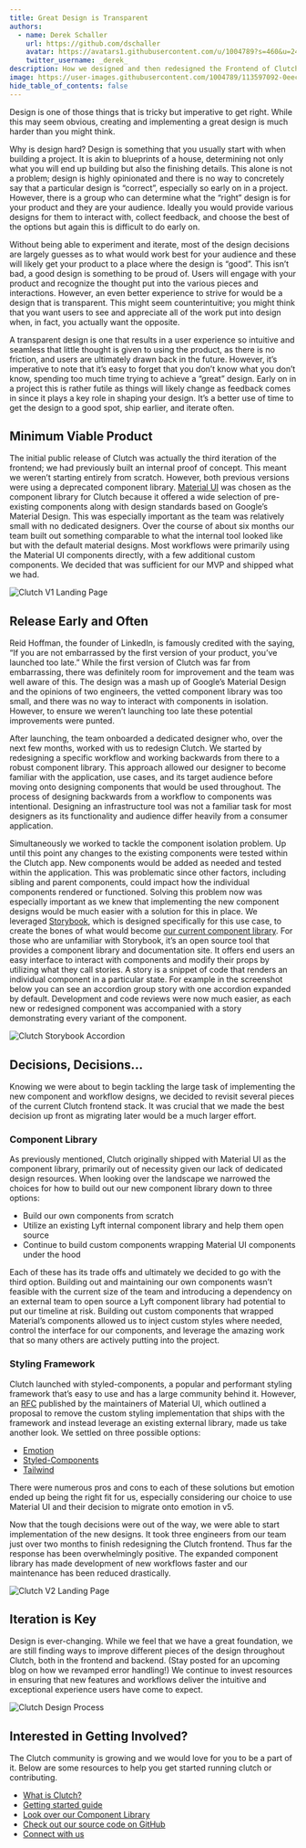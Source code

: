 ```yaml
---
title: Great Design is Transparent
authors:
  - name: Derek Schaller
    url: https://github.com/dschaller
    avatar: https://avatars1.githubusercontent.com/u/1004789?s=460&u=24deb32096e9f892cc91a6ff1ca1af50193b1fbd&v=4
    twitter_username: _derek_
description: How we designed and then redesigned the Frontend of Clutch.
image: https://user-images.githubusercontent.com/1004789/113597092-0eec7800-95f0-11eb-8f94-b953dd790c23.png
hide_table_of_contents: false
---
```


Design is one of those things that is tricky but imperative to get right. While this may seem obvious, creating and implementing a great design is much harder than you might think.

<!--truncate-->

Why is design hard? Design is something that you usually start with when building a project. It is akin to blueprints of a house, determining not only what you will end up building but also the finishing details. This alone is not a problem; design is highly opinionated and there is no way to concretely say that a particular design is “correct”, especially so early on in a project. However, there is a group who can determine what the “right” design is for your product and they are your audience. Ideally you would provide various designs for them to interact with, collect feedback, and choose the best of the options but again this is difficult to do early on.

Without being able to experiment and iterate, most of the design decisions are largely guesses as to what would work best for your audience and these will likely get your product to a place where the design is “good”. This isn’t bad, a good design is something to be proud of. Users will engage with your product and recognize the thought put into the various pieces and interactions. However, an even better experience to strive for would be a design that is transparent. This might seem counterintuitive; you might think that you want users to see and appreciate all of the work put into design when, in fact, you actually want the opposite. 

A transparent design is one that results in a  user experience so intuitive and seamless that little thought is given to using the product, as there is no friction, and users are ultimately drawn back in the future. However, it’s imperative to note that it’s easy to forget that you don’t know what you don’t know, spending too much time trying to achieve a “great” design. Early on in a project this is rather futile as things will likely change as feedback comes in since it plays a key role in shaping your design. It’s a better use of time to get the design to a good spot, ship earlier, and iterate often.


## Minimum Viable Product

The initial public release of Clutch was actually the third iteration of the frontend; we had previously built an internal proof of concept. This meant we weren’t starting entirely from scratch. However, both previous versions were using a deprecated component library. [Material UI](https://material-ui.com/) was chosen as the component library for Clutch because it offered a wide selection of pre-existing components along with design standards based on Google’s Material Design. This was especially important as the team was relatively small with no dedicated designers. Over the course of about six months our team built out something comparable to what the internal tool looked like but with the default material designs. Most workflows were primarily using the Material UI components directly, with a few additional custom components. We decided that was sufficient for our MVP and shipped what we had.

<img alt="Clutch V1 Landing Page" src="https://user-images.githubusercontent.com/1004789/113597561-bec1e580-95f0-11eb-8893-788fc4545a32.png" />

## Release Early and Often

Reid Hoffman, the founder of LinkedIn, is famously credited with the saying, “If you are not embarrassed by the first version of your product, you’ve launched too late.” While the first version of Clutch was far from embarrassing, there was definitely room for improvement and the team was well aware of this. The design was a mash up of Google’s Material Design and the opinions of two engineers, the vetted component library was too small, and there was no way to interact with components in isolation. However, to ensure we weren’t launching too late these potential improvements were punted.

After launching, the team onboarded a dedicated designer who, over the next few months, worked with us to redesign Clutch. We started by redesigning a specific workflow and working backwards from there to a robust component library. This approach allowed our designer to become familiar with the application, use cases, and its target audience before moving onto designing components that would be used throughout. The process of designing backwards from a workflow to components was intentional. Designing an infrastructure tool was not a familiar task for most designers as its functionality and audience differ heavily from a consumer application.

Simultaneously we worked to tackle the component isolation problem. Up until this point any changes to the existing components were tested within the Clutch app. New components would be added as needed and tested within the application. This was problematic since other factors, including sibling and parent components, could impact how the individual components rendered or functioned. Solving this problem now was especially important as we knew that implementing the new component designs would be much easier with a solution for this in place. We leveraged [Storybook](https://storybook.js.org/), which is designed specifically for this use case, to create the bones of what would become [our current component library](https://storybook.clutch.sh/). For those who are unfamiliar with Storybook, it’s an open source tool that provides a component library and documentation site. It offers end users an easy interface to interact with components and modify their props by utilizing what they call stories. A story is a snippet of code that renders an individual component in a particular state. For example in the screenshot below you can see an accordion group story with one accordion expanded by default. Development and code reviews were now much easier, as each new or redesigned component was accompanied with a story demonstrating every variant of the component.

<img alt="Clutch Storybook Accordion" src="https://user-images.githubusercontent.com/1004789/113596886-c634bf00-95ef-11eb-9743-bd20fae758a6.png" />

## Decisions, Decisions...

Knowing we were about to begin tackling the large task of implementing the new component and workflow designs, we decided to revisit several pieces of the current Clutch frontend stack. It was crucial that we made the best decision up front as migrating later would be a much larger effort.

### Component Library

As previously mentioned, Clutch originally shipped with Material UI as the component library, primarily out of necessity given our lack of dedicated design resources. When looking over the landscape we narrowed the choices for how to build out our new component library down to three options:

  * Build our own components from scratch
  * Utilize an existing Lyft internal component library and help them open source
  * Continue to build custom components wrapping Material UI components under the hood

Each of these has its trade offs and ultimately we decided to go with the third option. Building out and maintaining our own components wasn’t feasible with the current size of the team and introducing a dependency on an external team to open source a Lyft component library had potential to put our timeline at risk. Building out custom components that wrapped Material’s components allowed us to inject custom styles where needed, control the interface for our components, and leverage the amazing work that so many others are actively putting into the project.

### Styling Framework

Clutch launched with styled-components, a popular and performant styling framework that’s easy to use and has a large community behind it. However, an [RFC](https://github.com/mui-org/material-ui/issues/22342) published by the maintainers of Material UI, which outlined a proposal to remove the custom styling implementation that ships with the framework and instead leverage an existing external library, made us take another look. We settled on three possible options:

  * [Emotion](https://emotion.sh/)
  * [Styled-Components](https://styled-components.com/)
  * [Tailwind](https://tailwindcss.com/)

There were numerous pros and cons to each of these solutions but emotion ended up being the right fit for us, especially considering our choice to use Material UI and their decision to migrate onto emotion in v5.

Now that the tough decisions were out of the way, we were able to start implementation of the new designs. It took three engineers from our team just over two months to finish redesigning the Clutch frontend. Thus far the response has been overwhelmingly positive. The expanded component library has made development of new workflows faster and our maintenance has been reduced drastically.

<img alt="Clutch V2 Landing Page" src="https://user-images.githubusercontent.com/1004789/113597092-0eec7800-95f0-11eb-8f94-b953dd790c23.png" />

## Iteration is Key

Design is ever-changing. While we feel that we have a great foundation, we are still finding ways to improve different pieces of the design throughout Clutch, both in the frontend and backend. (Stay posted for an upcoming blog on how we revamped error handling!) We continue to invest resources in ensuring that new features and workflows deliver the intuitive and exceptional experience users have come to expect.

<img alt="Clutch Design Process" src="https://user-images.githubusercontent.com/1004789/113596372-119a9d80-95ef-11eb-96cc-e829c905592f.png" />

## Interested in Getting Involved?

The Clutch community is growing and we would love for you to be a part of it. Below are some resources to help you get started running clutch or contributing.

  * [What is Clutch?](https://clutch.sh/docs/about/what-is-clutch)
  * [Getting started guide](https://clutch.sh/docs/getting-started/build-guides)
  * [Look over our Component Library](http://storybook.clutch.sh/)
  * [Check out our source code on GitHub](https://github.com/lyft/clutch)
  * [Connect with us](https://clutch.sh/docs/community)
